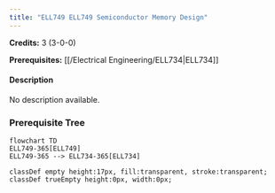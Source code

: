 ```yaml
---
title: "ELL749 ELL749 Semiconductor Memory Design"
---
```

**Credits:** 3 (3-0-0)

**Prerequisites:** [[/Electrical Engineering/ELL734|ELL734]]

#### Description
No description available.

### Prerequisite Tree

```mermaid
flowchart TD
ELL749-365[ELL749]
ELL749-365 --> ELL734-365[ELL734]

classDef empty height:17px, fill:transparent, stroke:transparent;
classDef trueEmpty height:0px, width:0px;
```